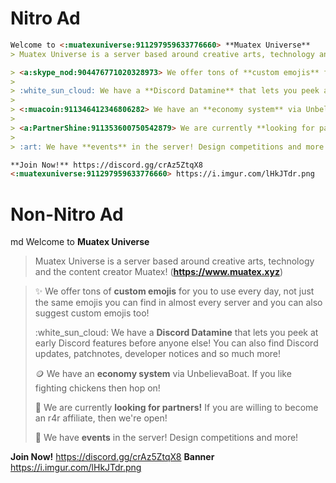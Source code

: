 # Nitro Ad
```md
Welcome to <:muatexuniverse:911297959633776660> **Muatex Universe** 
> Muatex Universe is a server based around creative arts, technology and the content creator Muatex! (**<https://www.muatex.xyz>**)

> <a:skype_nod:904476771020328973> We offer tons of **custom emojis** for you to use every day, not just the same emojis you can find in almost every server and you can also suggest custom emojis too!
>  
> :white_sun_cloud: We have a **Discord Datamine** that lets you peek at early Discord features before anyone else! You can also find Discord updates, patchnotes, developer notices and so much more!
> 
> <:muacoin:911346412346806282> We have an **economy system** via UnbelievaBoat. If you like fighting chickens then hop on!
> 
> <a:PartnerShine:911353600750542879> We are currently **looking for partners!** If you are willing to become an r4r affiliate, then we're open!
> 
> :art: We have **events** in the server! Design competitions and more!

**Join Now!** https://discord.gg/crAz5ZtqX8
<:muatexuniverse:911297959633776660> https://i.imgur.com/lHkJTdr.png 
```

# Non-Nitro Ad
md
Welcome to **Muatex Universe** 
> Muatex Universe is a server based around creative arts, technology and the content creator Muatex! (**<https://www.muatex.xyz>**)

> :sparkles: We offer tons of **custom emojis** for you to use every day, not just the same emojis you can find in almost every server and you can also suggest custom emojis too!
>  
> :white_sun_cloud: We have a **Discord Datamine** that lets you peek at early Discord features before anyone else! You can also find Discord updates, patchnotes, developer notices and so much more!
> 
> :coin: We have an **economy system** via UnbelievaBoat. If you like fighting chickens then hop on!
> 
> :handshake: We are currently **looking for partners!** If you are willing to become an r4r affiliate, then we're open!
> 
> :art: We have **events** in the server! Design competitions and more!

**Join Now!** https://discord.gg/crAz5ZtqX8
**Banner** https://i.imgur.com/lHkJTdr.png 
```
